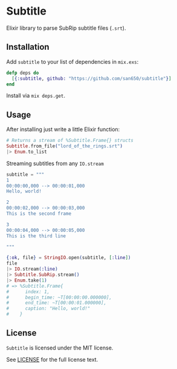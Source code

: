 # Subtitle

Elixir library to parse SubRip subtitle files (`.srt`).

## Installation

Add `subtitle` to your list of dependencies in `mix.exs`:

```elixir
defp deps do
  [{:subtitle, github: "https://github.com/san650/subtitle"}]
end
```

Install via `mix deps.get`.

## Usage

After installing just write a little Elixir function:

```elixir
# Returns a stream of %Subtitle.Frame{} structs
Subtitle.from_file("lord_of_the_rings.srt")
|> Enum.to_list
```

Streaming subtitles from any `IO.stream`

```elixir
subtitle = """
1
00:00:00,000 --> 00:00:01,000
Hello, world!

2
00:00:02,000 --> 00:00:03,000
This is the second frame

3
00:00:04,000 --> 00:00:05,000
This is the third line

"""

{:ok, file} = StringIO.open(subtitle, [:line])
file
|> IO.stream(:line)
|> Subtitle.SubRip.stream()
|> Enum.take(1)
# => %Subtitle.Frame{
#      index: 1,
#      begin_time: ~T[00:00:00.000000],
#      end_time: ~T[00:00:01.000000],
#      caption: "Hello, world!"
#    }
```

## License

`Subtitle` is licensed under the MIT license.

See [LICENSE](./LICENSE) for the full license text.
